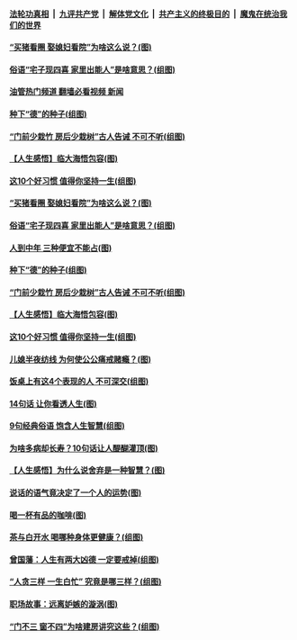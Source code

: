 ####  [法轮功真相](../../../../basic/blob/master/README.md?t=06180101) &nbsp;|&nbsp; [九评共产党](../../../../9ping.md/blob/master/README.md?t=06180101) &nbsp;|&nbsp; [解体党文化](../../../../jtdwh.md/blob/master/README.md?t=06180101)  &nbsp;|&nbsp; [共产主义的终极目的](../../../../gczydzjmd.md/blob/master/README.md?t=06180101) &nbsp;|&nbsp; [魔鬼在统治我们的世界](../../../../mgztzwmdsj.md/blob/master/README.md?t=06180101) 

#### [“买猪看圈 娶媳妇看院”为啥这么说？(图)](../pages/p8/1008954.md?t=06180101) 

#### [俗语“宅子现四喜 家里出能人”是啥意思？(组图)](../pages/p8/1007140.md?t=06180101) 

#### [油管热门频道 翻墙必看视频 新闻](http://45.76.130.85:81/youtube.html?06180101)

#### [种下“德”的种子(组图)](../pages/p8/1008919.md?t=06180101) 

#### [“门前少栽竹 房后少栽树”古人告诫 不可不听(组图)](../pages/p8/1007702.md?t=06180101) 

#### [【人生感悟】临大海悟包容(图)](../pages/p8/1009154.md?t=06180101) 

#### [这10个好习惯 值得你坚持一生(组图)](../pages/p8/1006658.md?t=06180101) 

#### [“买猪看圈 娶媳妇看院”为啥这么说？(图)](../pages/p8/1008954.md?t=06180101) 

#### [俗语“宅子现四喜 家里出能人”是啥意思？(组图)](../pages/p8/1007140.md?t=06180101) 

#### [人到中年 三种便宜不能占(图)](../pages/p8/1009191.md?t=06180101) 

#### [种下“德”的种子(组图)](../pages/p8/1008919.md?t=06180101) 

#### [“门前少栽竹 房后少栽树”古人告诫 不可不听(组图)](../pages/p8/1007702.md?t=06180101) 

#### [【人生感悟】临大海悟包容(图)](../pages/p8/1009154.md?t=06180101) 

#### [这10个好习惯 值得你坚持一生(组图)](../pages/p8/1006658.md?t=06180101) 

#### [儿媳半夜纺线 为何使公公痛戒赌瘾？(图)](../pages/p8/1009173.md?t=06180101) 

#### [饭桌上有这4个表现的人 不可深交(组图)](../pages/p8/1005807.md?t=06180101) 

#### [14句话 让你看透人生(图)](../pages/p8/1008564.md?t=06180101) 

#### [9句经典俗语 饱含人生智慧(组图)](../pages/p8/1008877.md?t=06180101) 

#### [为啥多病却长寿？10句话让人醍醐灌顶(图)](../pages/p8/1007119.md?t=06180101) 

#### [【人生感悟】为什么说舍弃是一种智慧？(图)](../pages/p8/1009054.md?t=06180101) 

#### [说话的语气竟决定了一个人的运势(图)](../pages/p8/1008931.md?t=06180101) 

#### [喝一杯有品的咖啡(图)](../pages/p8/1008819.md?t=06180101) 

#### [茶与白开水 喝哪种身体更健康？(组图)](../pages/p8/1007049.md?t=06180101) 

#### [曾国藩：人生有两大凶德 一定要戒掉(组图)](../pages/p8/1008987.md?t=06180101) 

#### [“人贪三样 一生白忙” 究竟是哪三样？(组图)](../pages/p8/1008742.md?t=06180101) 

#### [职场故事：远离妒嫉的漩涡(图)](../pages/p8/1008813.md?t=06180101) 

#### [“门不三 窗不四”为啥建房讲究这些？(组图)](../pages/p8/1007129.md?t=06180101) 

<img src='http://gfw-breaker.win/goodnews/indexes/p8.md' width='0px' height='0px'/>
